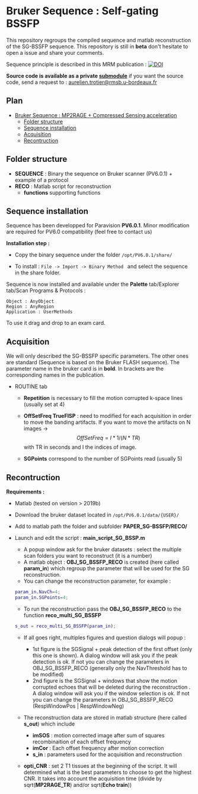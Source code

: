 # Bruker Sequence : Self-gating BSSFP

This repository regroups the compiled sequence and matlab reconstruction of the SG-BSSFP sequence. This repository is still in **beta** don't hesitate to open a issue and share your comments.



Sequence principle is described in this MRM publication :  [![DOI](https://zenodo.org/badge/DOI/10.1002/jmri.24688.svg)](https://doi.org/10.1002/jmri.24688)

**Source code is available as a private [submodule](https://github.com/aTrotier/SEQ_BRUKER_A_MP2RAGE_CS_PUBLIC)** if you want the source code, send a request to : <aurelien.trotier@rmsb.u-bordeaux.fr>



## Plan

- [Bruker Sequence : MP2RAGE + Compressed Sensing acceleration](#bruker-sequence--mp2rage--compressed-sensing-acceleration)
  - [Folder structure](#folder-structure)
  - [Sequence installation](#sequence-installation)
  - [Acquisition](#acquisition)
  - [Recontruction](#recontruction)

## Folder structure

* **SEQUENCE** : Binary the sequence on Bruker scanner (PV6.0.1) + example of a protocol
* **RECO** : Matlab script for reconstruction
  * **functions** supporting functions

## Sequence installation

Sequence has been developped for Paravision **PV6.0.1**. Minor modification are required for PV6.0 compatibility (feel free to contact us)

**Installation step :**

* Copy the binary sequence under the folder
  `/opt/PV6.0.1/share/`

* To install : `File -> Import -> Binary Method ` and select the sequence in the share folder.


Sequence is now installed and available under the **Palette** tab/Explorer tab/Scan Programs & Protocols :

```
Object : AnyObject
Region : AnyRegion
Application : UserMethods
```

To use it drag and drop to an exam card.

## Acquisition

We will only described the SG-BSSFP specific parameters. The other ones are standard (Sequence is based on the Bruker FLASH sequence). The parameter name in the bruker card is in **bold**. In brackets are the corresponding names in the publication.

* ROUTINE tab


  * **Repetition** is necessary to fill the motion corrupted k-space lines (usually set at 4)

  * **OffSetFreq TrueFISP**  : need to modified for each acquisition in order to move the banding artifacts. If you want to move the artifacts on N images -> $$OffSetFreq = I*1/(N*TR)$$ with TR in seconds and I the indices of image.

  * **SGPoints** correspond to the number of SGPoints read (usually 5)

## Recontruction

**Requirements :**

* Matlab (tested on version > 2019b)

* Download the bruker dataset located in `/opt/PV6.0.1/data/{USER}/`

* Add to matlab path the folder and subfolder  **PAPER_SG-BSSFP/RECO/**

* Launch and edit the script : **main_script_SG_BSSP.m**

  * A popup window ask for the bruker datasets : select the multiple scan folders you want to reconstruct (it is a number)
  * A matlab object : **OBJ_SG_BSSFP_RECO** is created (here called **param_in**) which regroup the parameter that will be used for the SG reconstruction.
  * You can change the reconstruction parameter, for example :

  ```matlab
  param_in.NavCh=4;
  param_in.SGPoints=4;
  ```

  * To run the reconstruction pass the **OBJ_SG_BSSFP_RECO** to the function **reco_multi_SG_BSSFP**

  ```matlab
  s_out = reco_multi_SG_BSSFP(param_in);
  ```

  * If all goes right, multiples figures and question dialogs will popup :
    * 1st figure is the SGSignal + peak detection of the first offset (only this one is shown). A dialog window will ask you if the peak detection is ok. If not you can change the parameters in OBJ_SG_BSSFP_RECO (generally only the NavThreshold has to be modified)
    * 2nd figure is the SGSignal + windows that show the motion corrupted echoes that will be deleted during the reconstruction . A dialog window will ask you if the window selection is ok. If not you can change the parameters in OBJ_SG_BSSFP_RECO (RespWindowPos | RespWindowNeg)
   
  * The reconstruction data are stored in matlab structure (here called **s_out**) which include
    * **imSOS** : motion corrected image after sum of squares recombinaition of each offset frequency
    * **imCor** : Each offset frequency after motion correction
    * **s_in** : parameters used for the acquisition and reconstruction

  * **opti_CNR** : set 2 T1 tissues at the beginning of the script. It will determined what is the best parameters to choose to get the highest CNR. It takes into account the acquisition time (divide by sqrt(**MP2RAGE_TR**) and/or sqrt(**Echo train**))
